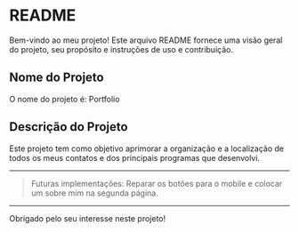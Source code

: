 <h1>README</h1>

Bem-vindo ao meu projeto! Este arquivo README fornece uma visão geral do projeto, seu propósito e instruções de uso e contribuição.

<h2>Nome do Projeto</h2>

<p>O nome do projeto é: Portfolio</p>

<h2>Descrição do Projeto</h2>

<p>Este projeto tem como objetivo aprimorar a organização e a localização de todos os meus contatos e dos principais programas que desenvolvi.</p>

<hr>

>Futuras implementações: Reparar os botões para o mobile e colocar um sobre mim na segunda página.

<hr>

<p>Obrigado pelo seu interesse neste projeto!</p>
